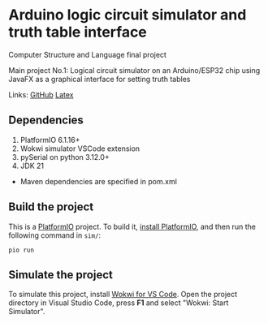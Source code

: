 # Arduino logic circuit simulator and truth table interface
Computer Structure and Language final project

Main project No.1: Logical circuit simulator on an Arduino/ESP32 chip using JavaFX as a graphical interface for setting truth tables

Links:
  [GitHub](https://github.com/MahdiAbediniTCH/arduino-logic-circuit-simulator)
  [Latex](https://latex.sharif.edu/read/gkvnnwtsfzqh)
## Dependencies
1. PlatformIO 6.1.16+
2. Wokwi simulator VSCode extension
3. pySerial on python 3.12.0+
4. JDK 21
  * Maven dependencies are specified in pom.xml

## Build the project

This is a [PlatformIO](https://platformio.org) project. To build it, [install PlatformIO](https://docs.platformio.org/en/latest/core/installation/index.html), and then run the following command in ```sim/```:

```
pio run
```

## Simulate the project

To simulate this project, install [Wokwi for VS Code](https://marketplace.visualstudio.com/items?itemName=wokwi.wokwi-vscode). Open the project directory in Visual Studio Code, press **F1** and select "Wokwi: Start Simulator".
